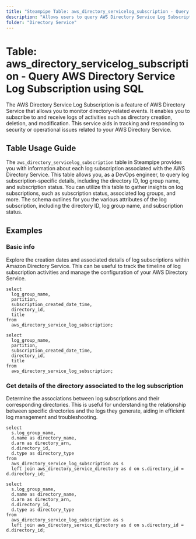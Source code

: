 ```yaml
---
title: "Steampipe Table: aws_directory_servicelog_subscription - Query AWS Directory Service Log Subscription using SQL"
description: "Allows users to query AWS Directory Service Log Subscription to obtain detailed information about each log subscription associated with the AWS Directory Service."
folder: "Directory Service"
---
```


# Table: aws_directory_servicelog_subscription - Query AWS Directory Service Log Subscription using SQL

The AWS Directory Service Log Subscription is a feature of AWS Directory Service that allows you to monitor directory-related events. It enables you to subscribe to and receive logs of activities such as directory creation, deletion, and modification. This service aids in tracking and responding to security or operational issues related to your AWS Directory Service.

## Table Usage Guide

The `aws_directory_servicelog_subscription` table in Steampipe provides you with information about each log subscription associated with the AWS Directory Service. This table allows you, as a DevOps engineer, to query log subscription-specific details, including the directory ID, log group name, and subscription status. You can utilize this table to gather insights on log subscriptions, such as subscription status, associated log groups, and more. The schema outlines for you the various attributes of the log subscription, including the directory ID, log group name, and subscription status.

## Examples

### Basic info
Explore the creation dates and associated details of log subscriptions within Amazon Directory Service. This can be useful to track the timeline of log subscription activities and manage the configuration of your AWS Directory Service.

```sql+postgres
select
  log_group_name,
  partition,
  subscription_created_date_time,
  directory_id,
  title
from
  aws_directory_service_log_subscription;
```

```sql+sqlite
select
  log_group_name,
  partition,
  subscription_created_date_time,
  directory_id,
  title
from
  aws_directory_service_log_subscription;
```

### Get details of the directory associated to the log subscription
Determine the associations between log subscriptions and their corresponding directories. This is useful for understanding the relationship between specific directories and the logs they generate, aiding in efficient log management and troubleshooting.

```sql+postgres
select
  s.log_group_name,
  d.name as directory_name,
  d.arn as directory_arn,
  d.directory_id,
  d.type as directory_type
from
  aws_directory_service_log_subscription as s
  left join aws_directory_service_directory as d on s.directory_id = d.directory_id;
```

```sql+sqlite
select
  s.log_group_name,
  d.name as directory_name,
  d.arn as directory_arn,
  d.directory_id,
  d.type as directory_type
from
  aws_directory_service_log_subscription as s
  left join aws_directory_service_directory as d on s.directory_id = d.directory_id;
```